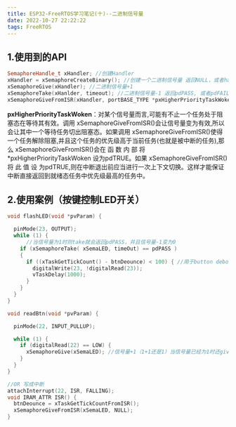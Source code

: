 ```yaml
---
title: ESP32-FreeRTOS学习笔记(十)--二进制信号量
date: 2022-10-27 22:22:22
tags: FreeRTOS
---
```


## 1.使用到的API

```c++
SemaphoreHandle_t xHandler; //创建Handler
xHandler = xSemaphoreCreateBinary(); //创建一个二进制信号量 返回NULL，或者handler
xSemaphoreGive(xHandler); //二进制信号量+1
xSemaphoreTake(xHanlder, timeout); //二进制信号量-1 返回pdPASS, 或者pdFAIL
xSemaphoreGiveFromISR(xHandler, portBASE_TYPE *pxHigherPriorityTaskWoken); //中断里面用的give函数，第二个参数的官方解释如下）
```

**pxHigherPriorityTaskWoken**：对某个信号量而言,可能有不止一个任务处于阻塞态在等待其有效。调用 xSemaphoreGiveFromISR()会让信号量变为有效,所以会让其中一个等待任务切出阻塞态。如果调用 xSemaphoreGiveFromISR()使得一个任务解除阻塞,并且这个任务的优先级高于当前任务(也就是被中断的任务),那么 xSemaphoreGiveFromISR()会在 函 数 内 部 将 *pxHigherPriorityTaskWoken 设为pdTRUE。如果 xSemaphoreGiveFromISR() 将 此 值 设 为pdTRUE,则在中断退出前应当进行一次上下文切换。这样才能保证中断直接返回到就绪态任务中优先级最高的任务中。

## 2.使用案例（按键控制LED开关）

```c++
void flashLED(void *pvParam) {

  pinMode(23, OUTPUT);
  while (1) {
      //当信号量为1时则take就会返回pdPASS，并且信号量-1变为0
    if (xSemaphoreTake( xSemaLED, timeOut) == pdPASS )
    {
      if ((xTaskGetTickCount() - btnDeounce) < 100) { //用于button debounce
        digitalWrite(23, !digitalRead(23));
        vTaskDelay(1000);
      }
    }
  }
}

void readBtn(void *pvParam) {

  pinMode(22, INPUT_PULLUP);

  while (1) {
    if (digitalRead(22) == LOW) {
      xSemaphoreGive(xSemaLED);	//信号量+1（1+1还是1）当信号量已经为1时还give就会返回pdFAIL
    }
  }
}

//OR 写成中断
attachInterrupt(22, ISR, FALLING);
void IRAM_ATTR ISR() {
  btnDeounce = xTaskGetTickCountFromISR();
  xSemaphoreGiveFromISR(xSemaLED, NULL);
}
```

